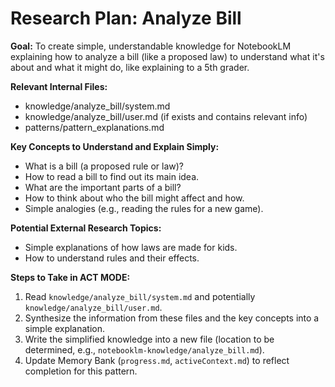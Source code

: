 # Research Plan: Analyze Bill

**Goal:** To create simple, understandable knowledge for NotebookLM explaining how to analyze a bill (like a proposed law) to understand what it's about and what it might do, like explaining to a 5th grader.

**Relevant Internal Files:**
- knowledge/analyze_bill/system.md
- knowledge/analyze_bill/user.md (if exists and contains relevant info)
- patterns/pattern_explanations.md

**Key Concepts to Understand and Explain Simply:**
- What is a bill (a proposed rule or law)?
- How to read a bill to find out its main idea.
- What are the important parts of a bill?
- How to think about who the bill might affect and how.
- Simple analogies (e.g., reading the rules for a new game).

**Potential External Research Topics:**
- Simple explanations of how laws are made for kids.
- How to understand rules and their effects.

**Steps to Take in ACT MODE:**
1. Read `knowledge/analyze_bill/system.md` and potentially `knowledge/analyze_bill/user.md`.
2. Synthesize the information from these files and the key concepts into a simple explanation.
3. Write the simplified knowledge into a new file (location to be determined, e.g., `notebooklm-knowledge/analyze_bill.md`).
4. Update Memory Bank (`progress.md`, `activeContext.md`) to reflect completion for this pattern.
